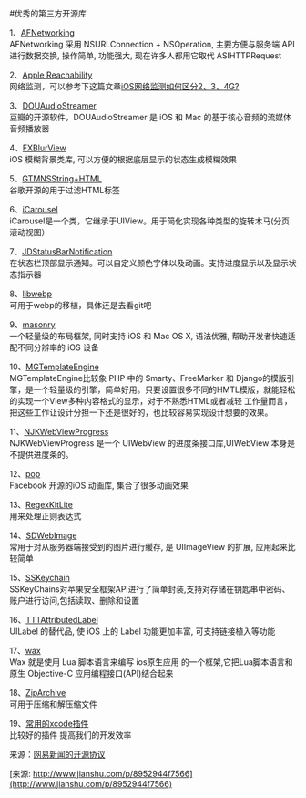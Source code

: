 #优秀的第三方开源库



<p>1、<a href="https://github.com/AFNetworking/AFNetworking" target="_blank">AFNetworking</a><br>AFNetworking 采用 NSURLConnection + NSOperation, 主要方便与服务端 API 进行数据交换, 操作简单, 功能强大, 现在许多人都用它取代 ASIHTTPRequest</p>
<p>2、<a href="" target="_blank">Apple Reachability</a><br>网络监测，可以参考下这篇文章<a href="http://www.jianshu.com/p/efcfa3c87306" target="_blank">iOS网络监测如何区分2、3、4G?</a></p>
<p>3、<a href="https://github.com/douban/DOUAudioStreamer" target="_blank">DOUAudioStreamer</a><br>豆瓣的开源软件，DOUAudioStreamer 是 iOS 和 Mac 的基于核心音频的流媒体音频播放器</p>
<p>4、<a href="https://github.com/nicklockwood/FXBlurView" target="_blank">FXBlurView</a><br>iOS 模糊背景类库, 可以方便的根据底层显示的状态生成模糊效果</p>
<p>5、<a href="https://github.com/siriusdely/GTMNSString-HTML" target="_blank">GTMNSString+HTML</a><br>谷歌开源的用于过滤HTML标签</p>
<p>6、<a href="https://github.com/nicklockwood/iCarousel" target="_blank">iCarousel</a><br>iCarousel是一个类，它继承于UIView。用于简化实现各种类型的旋转木马(分页滚动视图）</p>
<p>7、<a href="https://github.com/jaydee3/JDStatusBarNotification" target="_blank">JDStatusBarNotification</a><br>在状态栏顶部显示通知。可以自定义颜色字体以及动画。支持进度显示以及显示状态指示器</p>
<p>8、<a href="https://github.com/webmproject/libwebp" target="_blank">libwebp</a><br>可用于webp的移植，具体还是去看git吧</p>
<p>9、<a href="https://github.com/SnapKit/Masonry" target="_blank">masonry</a><br>一个轻量级的布局框架, 同时支持 iOS 和 Mac OS X, 语法优雅, 帮助开发者快速适配不同分辨率的 iOS 设备</p>
<p>10、<a href="https://github.com/mattgemmell/MGTemplateEngine" target="_blank">MGTemplateEngine</a><br>MGTemplateEngine比较象 PHP 中的 Smarty、FreeMarker 和 Django的模版引擎，是一个轻量级的引擎，简单好用。只要设置很多不同的HMTL模版，就能轻松的实现一个View多种内容格式的显示，对于不熟悉HTML或者减轻 工作量而言，把这些工作让设计分担一下还是很好的，也比较容易实现设计想要的效果。</p>
<p>11、<a href="https://github.com/ninjinkun/NJKWebViewProgress" target="_blank">NJKWebViewProgress</a><br> NJKWebViewProgress 是一个 UIWebView 的进度条接口库,UIWebView 本身是不提供进度条的。</p>
<p>12、<a href="https://github.com/facebook/pop" target="_blank">pop</a><br>Facebook 开源的iOS 动画库, 集合了很多动画效果</p>
<p>13、<a href="https://github.com/wezm/RegexKitLite" target="_blank">RegexKitLite</a><br>用来处理正则表达式</p>
<p>14、<a href="https://github.com/rs/SDWebImage" target="_blank">SDWebImage</a><br>常用于对从服务器端接受到的图片进行缓存, 是 UIImageView 的扩展, 应用起来比较简单</p>
<p>15、<a href="https://github.com/soffes/sskeychain" target="_blank">SSKeychain</a><br>SSKeyChains对苹果安全框架API进行了简单封装,支持对存储在钥匙串中密码、账户进行访问,包括读取、删除和设置</p>
<p>16、<a href="https://github.com/TTTAttributedLabel/TTTAttributedLabel" target="_blank">TTTAttributedLabel</a><br>UILabel 的替代品, 使 iOS 上的 Label 功能更加丰富, 可支持链接植入等功能</p>
<p>17、<a href="https://github.com/probablycorey/wax" target="_blank">wax</a><br>Wax 就是使用 Lua 脚本语言来编写 ios原生应用 的一个框架,它把Lua脚本语言和原生 Objective-C 应用编程接口(API)结合起来</p>
<p>18、<a href="https://github.com/mattconnolly/ZipArchive" target="_blank">ZipArchive</a><br>可用于压缩和解压缩文件</p>
<p>19、<a href="http://blog.csdn.net/long_ios/article/details/48049123 " target="_blank">常用的xcode插件</a><br>比较好的插件  提高我们的开发效率</p>
<p>来源：<a href="http://m.163.com/special/newsclient/ios_libraries.html" target="_blank">网易新闻的开源协议</a></p>



[来源:  http://www.jianshu.com/p/8952944f7566](http://www.jianshu.com/p/8952944f7566)
